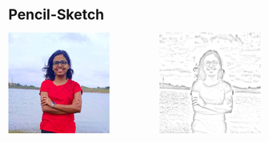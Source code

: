 # Pencil-Sketch

<a href="https://github.com/rutujak24">
  <img width=40% align="left" src="https://github.com/rutujak24/Pencil-Sketch/blob/master/Rutuja.jpeg" />
</a>
<a href="https://github.com/rutujak24">
  <img width=40% align="right" src="https://github.com/rutujak24/Pencil-Sketch/blob/master/sketch.png" />
</a>
